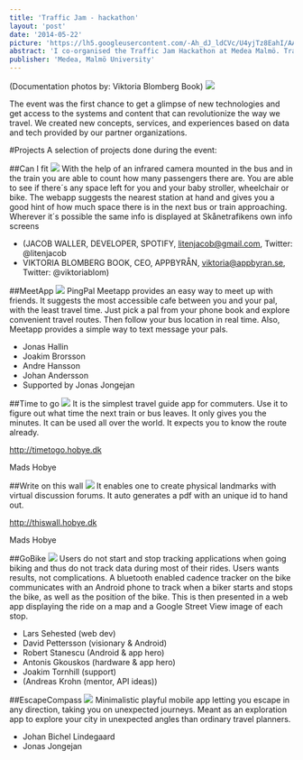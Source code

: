 ```yaml
---
title: 'Traffic Jam - hackathon'
layout: 'post'
date: '2014-05-22'
picture: 'https://lh5.googleusercontent.com/-Ah_dJ_ldCVc/U4yjTz8EahI/AAAAAAAAXLc/6yqybKc_SOo/s603/14299249214_d507970941_o.jpg'
abstract: 'I co-organised the Traffic Jam Hackathon at Medea Malmö. Traffic Jam Session is an innovation challenge where we prototype the future of public transportation. All hackers, creators, makers and thinkers were invited to the event that gave 36 hours of insight into the future of public transportation.'
publisher: 'Medea, Malmö University'
---
```

(Documentation photos by: Viktoria Blomberg Book)
![](https://lh5.googleusercontent.com/-r-C1myoEae8/U4yjSbVoKfI/AAAAAAAAXLU/3G6hRSCAA1c/s603/14299825625_227d8b4dbb_o.jpg)

The event was  the first chance to get a glimpse of new technologies and get access to the systems and content that can revolutionize the way we travel. We created new concepts, services, and experiences based on data and tech provided by our partner organizations.

#Projects
A selection of projects done during the event:

##Can I fit
![](https://lh5.googleusercontent.com/-ehq6-fz_LBk/U4yhszhy9jI/AAAAAAAAXKI/spyclyIOT6c/s603/image03.jpg)
With the help of an infrared camera mounted in the bus and in the train you are able to
count how many passengers there are. You are able to see if there´s any space
left for you and your baby stroller, wheelchair or bike. The webapp suggests the nearest station at hand and gives you a good hint of how much space there is in the next bus or train approaching. Wherever it´s possible the same info is displayed at Skånetrafikens own info screens

* (JACOB WALLER, DEVELOPER, SPOTIFY, litenjacob@gmail.com, Twitter: @litenjacob
* VIKTORIA BLOMBERG BOOK, CEO, APPBYRÅN, viktoria@appbyran.se, Twitter: @viktoriablom)

##MeetApp
![](https://lh3.googleusercontent.com/-LjXqFy6HJnM/U4yhtDTmKYI/AAAAAAAAXKQ/IwpbjKB2_uA/s603/image04.png)
PingPal Meetapp provides an easy way to meet up with friends. It suggests the most
accessible cafe between you and your pal, with the least travel time. Just pick a pal from your phone book and explore convenient travel routes. Then follow your bus location in real time.
Also, Meetapp provides a simple way to text message your pals.

* Jonas Hallin
* Joakim Brorsson
* Andre Hansson
* Johan Andersson
* Supported by Jonas Jongejan

##Time to go
![](https://lh4.googleusercontent.com/--xXwPx39e7Y/U4yhuaFO_NI/AAAAAAAAXK0/VwgwdtUaWmw/s603/image05.png)
It is the simplest travel guide app for commuters. Use it to figure out what time the next train or bus leaves. It only gives you the minutes. It can be used all over the world. It expects you to know the route already.

http://timetogo.hobye.dk

Mads Hobye

##Write on this wall
![](https://lh5.googleusercontent.com/-_Dvgsdnzg5M/U4yht-kClLI/AAAAAAAAXK4/43j5uMddQGI/s603/image06.jpg)
It enables one to create physical landmarks with virtual discussion forums. It auto generates a pdf with an unique id to hand out.

http://thiswall.hobye.dk

Mads Hobye

##GoBike
![](https://lh5.googleusercontent.com/-B8kVmIRd6dw/U4yhvMknGqI/AAAAAAAAXLA/0sGGO8WAvFg/s603/image09.png)
Users do not start and stop tracking applications when going biking and thus do not track data during most of their rides. Users wants results, not complications. A bluetooth enabled cadence tracker on the bike communicates with an Android phone to track when a biker starts and stops the bike, as well as the position of the bike. This is then presented in a web app displaying the ride on a map and a Google Street View image of each stop.

* Lars Sehested (web dev)
* David Pettersson (visionary & Android)
* Robert Stanescu (Android & app hero)
* Antonis Gkouskos (hardware & app hero)
* Joakim Tornhill (support)
* (Andreas Krohn (mentor, API ideas))

##EscapeCompass
![](https://lh3.googleusercontent.com/-EfK54TveFtE/U4yiDIdWRkI/AAAAAAAAXLI/p1MvZdwDr8c/s603/image07.png)
Minimalistic playful mobile app letting you escape in any direction, taking you on unexpected journeys. Meant as an exploration app to explore your city in unexpected angles than ordinary travel planners.  

* Johan Bichel Lindegaard
* Jonas Jongejan
